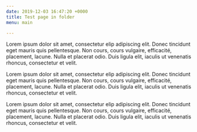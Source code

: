 ```yaml
---
date: 2019-12-03 16:47:20 +0000
title: Test page in folder
menu: main

---
```

Lorem ipsum dolor sit amet, consectetur elip adipiscing elit. Donec tincidunt eget mauris quis pellentesque. Non cours, cours vulgaire, efficacité, placement, lacune. Nulla et placerat odio. Duis ligula elit, iaculis ut venenatis rhoncus, consectetur et velit. 

Lorem ipsum dolor sit amet, consectetur elip adipiscing elit. Donec tincidunt eget mauris quis pellentesque. Non cours, cours vulgaire, efficacité, placement, lacune. Nulla et placerat odio. Duis ligula elit, iaculis ut venenatis rhoncus, consectetur et velit. 

Lorem ipsum dolor sit amet, consectetur elip adipiscing elit. Donec tincidunt eget mauris quis pellentesque. Non cours, cours vulgaire, efficacité, placement, lacune. Nulla et placerat odio. Duis ligula elit, iaculis ut venenatis rhoncus, consectetur et velit. 